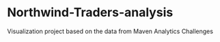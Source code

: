 # Northwind-Traders-analysis
Visualization project based on the data from Maven Analytics Challenges 
